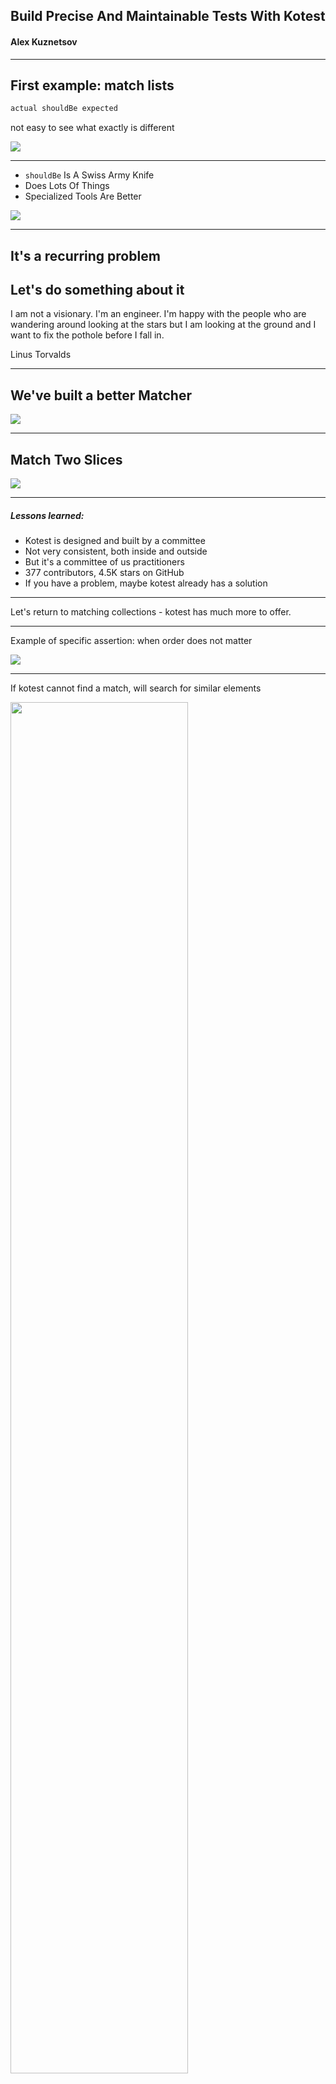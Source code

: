 ## Build Precise And Maintainable Tests With Kotest

#### Alex Kuznetsov

---

## First example: match lists

```kotlin
actual shouldBe expected
```
not easy to see what exactly is different

<img src="match-lists0.png" />

---

* `shouldBe` Is A Swiss Army Knife
* Does Lots Of Things
* Specialized Tools Are Better

<img src="swiss-army-knife.png" />

---

## It's a recurring problem
## Let's do something about it

I am not a visionary. I'm an engineer. I'm happy with the people who are wandering around looking at the stars but I am looking at the ground and I want to fix the pothole before I fall in.

Linus Torvalds

---

## We've built a better Matcher

<img src="match-ordered-lists0.png" />

---

## Match Two Slices

<img src="match-two-slices.png" />

---

##### Lessons learned:

* Kotest is designed and built by a committee
* Not very consistent, both inside and outside
* But it's a committee of us practitioners 
* 377 contributors, 4.5K stars on GitHub
* If you have a problem, maybe kotest already has a solution

---

Let's return to matching collections - kotest has much more to offer.

---

Example of specific assertion: when order does not matter

<img src="match-lists-ignoring-order.png">

---

If kotest cannot find a match, will search for similar elements

<img src="match-unordered-collections.png"  height="75%" width="75%"/>

---

How to match ordered collections if order is not completely predictable - don't be too specific

<img src="nonDeterministicOrder.png" />

---

How to be not too specific when we match numbers

---

`BigDecimal` and scale - be specific enough, but not too much

test end result, not how it was computed

<img src="BigDecimalScale.png" />

---

Double Numbers Are Not Precise - be specific enough, but not too much

<img src="doubleNotPrecise.png" />

---

Let's refactor a test to be more specific and less fragile

---

## Matching JSON - Naive Test

Fragile: order of keys in JSON is not guaranteed

```kotlin
toPayload(myInstance) shouldBe 
        """{"destination":"01234","send_to":"Jane Doe"}"""
```

---

the order of fields in JSON should not matter
<br/>
but this test fails:

```kotlin
"""{"destination":"01234","send_to":"Jane Doe"}""" shouldBe 
        """{"send_to":"Jane Doe","destination":"01234"}"""
```

---

## `shouldEqualJson` is Specialized, More Robust

```kotlin
"""{
    "destination":"01234",
    "send_to":"Jane Doe"
    }
    """ shouldEqualJson 
        """{"send_to":"Jane Doe","destination":"01234"}"""
```

---


## `shouldEqualJson` is Specialized, More Robust, but

if we add a new field to the object being serialized, the test will fail:

```kotlin

toPayload(
    MyPackage("01234", "Jane Doe", weight=2.34)
) shouldEqualJson 
        """{"send_to":"Jane Doe","destination":"01234"}"""
```

---

## why do we even need this test? what exactly are we verifying?

We use a very common library to serialize objects to JSON. 
<br/>
<br/>
We should not be testing that library.

---

## Real Life Example 
Passing Around Zip Codes

```kotlin
data class ZipCode(
    val zip: String
) {
    public constructor(...) {
        //custom initialization logic
    }
    init {
        //validation
    }
}
// val destination: ZipCode should serialize to JSON 
// as "destination":"01234"
// not as "destination":{"zip":"1234"}
```

---

- What we are testing: is our custom serializer properly plugged in?
- be as specific as possible
- use `shouldContainJsonKeyValue`

```kotlin
val package = MyPackage(
    destination = ZipCode(1234), 
    sendTo = "Jane Doe",
    weight = 2.34,
)
val actual = createPayload(package)
        
actual.shouldContainJsonKeyValue("destination", "01234") 
```
---

## Test One Specific Thing, Not The Whole Context

* tests will be precise and maintainable.
* but is can be more effort to write them.
* so it might or might not be worth it.
* not a blanket recommendation

---

How to be more precise when matching data classes:

* Ignore timestamps, identities, UUIDs, etc.
* need detailed description of what exactly is different

---

## Match Data Classes

<img src="compareByFields.png" height="75%" width="75%"/>

---

## Match Only Some Fields

<img src="excludeFields.png" />

---

 `assertSoftly`
<br/>
<br/>

```kotlin
assertSoftly {
    actual.color shouldBe "red"
    actual.taste shouldBe "sweet"
}
```

---

Let's talk more about tests that are easy to maintain.
<br/>
<br/>
When a change to code causes too many changes to tests, this may be a code smell.
<br/>
<br/>
We might need to refactor.

---

Tests can be fragile because tight coupling in code being tested

<img src="fragile-design.png" />

---

Add an irrelevant field, need to update test

<img src="add-field-to-test.png" />

---

Use exemplar instance and `copy`

<img src="use-exemplar-instance.png" />

---

`canContain` should depend only on dimensions of the box and the element

<img src="pan-in-box.png" />

---

so let's refactor our code

<img src="simpler-with-interface.png" />

---

writing self-explanatory durable tests

---

Let's test upserting some data into a table


| name | before upsert | after upsert |
|------|---------------|----------------|
| apple| green         | green         |
| banana| yellow        | green         |
| cherry| -             | red           |

---

Simple test that validates too little

```kotlin
// insert test data:
// Fruit("apple", "green"),
// Fruit("banana", "yellow"),

dao.upsert(listOf(
    Fruit("banana", "green"),
    Fruit("cherry", "red"),
))

dao.getAll().size shouldBe 3
```
---

validate everything, not self-documenting

```kotlin
// insert test data:
// Fruit("apple", "green"),
// Fruit("banana", "yellow"),

dao.upsert(listOf(
    Fruit("banana", "green"),
    Fruit("cherry", "red"),
))

dao.getAll() shouldContainExactlyInAnyOrder listOf(
    Fruit("banana", "green"),
    Fruit("cherry", "red"),
    Fruit("apple", "green"),
)
```
It might be good enough already, but if not...

---

If, and only if, we need more readable test


```kotlin
val rowsToUpsert = listOf(
    Fruit("banana", "green"), 
    Fruit("cherry", "red"),
    )
val rowsToKeepUnchanged = dao.getAll().filter { 
    it.name !in rowsToUpsert.map{ it.name }
}

dao.upsert(rowsToUpsert)

dao.getAll() shouldContainExactlyInAnyOrder 
        rowsToKeepUnchanged + rowsToUpsert
```

---

### Can we still get false positives?

* `rowsToKeepUnchanged` can be empty
* `rowsToUpsert` can be same as data already saved, or empty

---

Guardian assumptions aka prerequisites

```kotlin
val (rowsToKeepUnchanged, rowsToBeChanged) = dao.getAll()
    .partitionBy {
        it.name !in rowsToUpsert.map{ it.name }
    }
withClue("rows to be unchanged should not be empty") {
    rowsToKeepUnchanged.shouldNotBeEmpty()
}
withClue("rows to be changed should not be empty") {
    rowsToBeChanged.shouldNotBeEmpty()
}
withClue("rows to be changed should change") {
    rowsToBeChanged shouldNotContainExactlyInAnyOrder
            rowsToUpsert
}
```

---

detailed matching of actual to expected 

```kotlin
assertAll {
    withClue("rows should be unchanged") {
        actual.shouldContainAll(rowsToKeepUnchanged)
    }
    withClue("rows should change") {
        actual.shouldContainAll(rowsToChange)
    }
    actual shouldContainExactlyInAnyOrder
            rowsToKeepUnchanged + rowsToUpsert
}
```

---

Test is completely self-explanatory, but it is way too long.
<br/>
<br/>
Let's split it

---

```kotlin
"upsert does not change some rows" {
    val (rowsToKeepUnchanged, rowsToBeChanged) = dao.getAll()
        .partitionBy {
            it.name !in rowsToUpsert.map { it.name }
        }
    withClue("rows to be unchanged should not be empty") {
        rowsToKeepUnchanged.shouldNotBeEmpty()
    }
    assertAll {
        withClue("rows should be unchanged") {
            actual.shouldContainAll(rowsToKeepUnchanged)
        }
        actual shouldContainExactlyInAnyOrder
                rowsToKeepUnchanged + rowsToUpsert
    }
}
```

---
Thank you!
<br/>
<br/>
Questions?